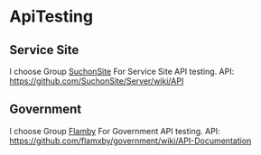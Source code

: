 # ApiTesting

## Service Site ##
  I choose Group [SuchonSite](https://github.com/SuchonSite) For Service Site API testing.
API: https://github.com/SuchonSite/Server/wiki/API

## Government ##
  I choose Group [Flamby](https://github.com/flamxby) For Government API testing.
API: https://github.com/flamxby/government/wiki/API-Documentation
